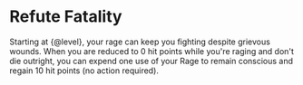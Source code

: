 # Refute Fatality
Starting at {@level}, your rage can keep you fighting despite grievous wounds.
When you are reduced to 0 hit points while you're raging and don't die outright, you can expend one use of your Rage to remain conscious and regain 10 hit points (no action required).

